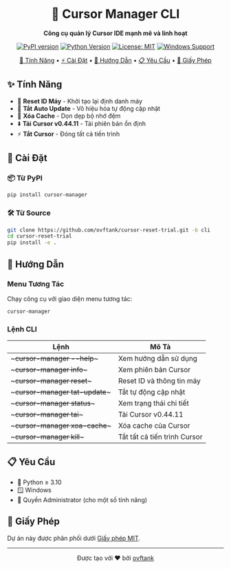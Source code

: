 <div align="center">

# 🎯 Cursor Manager CLI

**Công cụ quản lý Cursor IDE mạnh mẽ và linh hoạt**

[![PyPI version](https://badge.fury.io/py/cursor-manager.svg)](https://badge.fury.io/py/cursor-manager)
[![Python Version](https://img.shields.io/badge/python-≥3.10-blue.svg)](https://www.python.org/downloads/)
[![License: MIT](https://img.shields.io/badge/License-MIT-yellow.svg)](https://opensource.org/licenses/MIT)
[![Windows Support](https://img.shields.io/badge/platform-windows-lightgrey.svg)](https://www.microsoft.com/windows)

[🚀 Tính Năng](#tính-năng) •
[⚡ Cài Đặt](#cài-đặt) •
[📖 Hướng Dẫn](#hướng-dẫn) •
[📋 Yêu Cầu](#yêu-cầu) •
[📄 Giấy Phép](#giấy-phép)

</div>

## ✨ Tính Năng

- 🔄 **Reset ID Máy** - Khởi tạo lại định danh máy
- 🛑 **Tắt Auto Update** - Vô hiệu hóa tự động cập nhật
- 🧹 **Xóa Cache** - Dọn dẹp bộ nhớ đệm
- ⬇️ **Tải Cursor v0.44.11** - Tải phiên bản ổn định
- ⚡ **Tắt Cursor** - Đóng tất cả tiến trình

## 🚀 Cài Đặt

### 📦 Từ PyPI

~~~bash
pip install cursor-manager
~~~

### 🛠️ Từ Source

~~~bash
git clone https://github.com/ovftank/cursor-reset-trial.git -b cli
cd cursor-reset-trial
pip install -e .
~~~

## 📖 Hướng Dẫn

### Menu Tương Tác

Chạy công cụ với giao diện menu tương tác:

~~~bash
cursor-manager
~~~

### Lệnh CLI

| Lệnh | Mô Tả |
|------|--------|
| ~~~cursor-manager --help~~~ | Xem hướng dẫn sử dụng |
| ~~~cursor-manager info~~~ | Xem phiên bản Cursor |
| ~~~cursor-manager reset~~~ | Reset ID và thông tin máy |
| ~~~cursor-manager tat-update~~~ | Tắt tự động cập nhật |
| ~~~cursor-manager status~~~ | Xem trạng thái chi tiết |
| ~~~cursor-manager tai~~~ | Tải Cursor v0.44.11 |
| ~~~cursor-manager xoa-cache~~~ | Xóa cache của Cursor |
| ~~~cursor-manager kill~~~ | Tắt tất cả tiến trình Cursor |

## 📋 Yêu Cầu

- 🐍 Python ≥ 3.10
- 🪟 Windows
- 🔑 Quyền Administrator (cho một số tính năng)

## 📄 Giấy Phép

Dự án này được phân phối dưới [Giấy phép MIT](LICENSE).

---

<div align="center">

Được tạo với ❤️ bởi [ovftank](https://github.com/ovftank)

</div>
